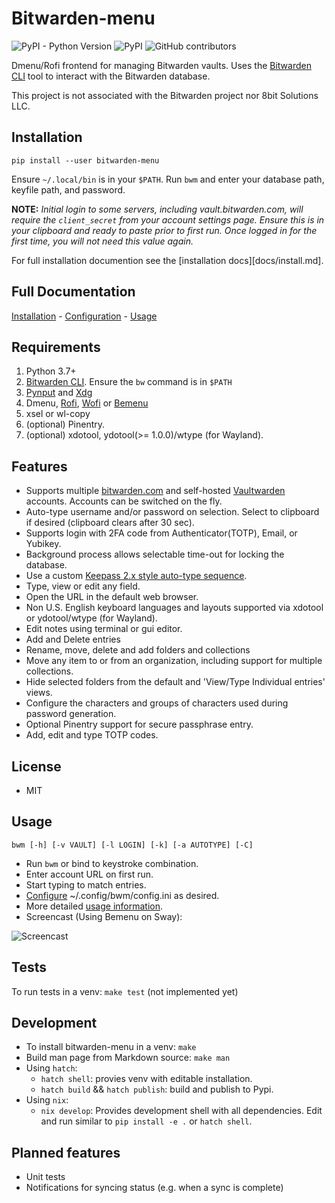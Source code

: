 # Bitwarden-menu

![PyPI - Python Version](https://img.shields.io/pypi/pyversions/bitwarden-menu)
![PyPI](https://img.shields.io/pypi/v/bitwarden-menu)
![GitHub contributors](https://img.shields.io/github/contributors/firecat53/bitwarden-menu)

Dmenu/Rofi frontend for managing Bitwarden vaults. Uses the [Bitwarden CLI][2]
tool to interact with the Bitwarden database.

This project is not associated with the Bitwarden project nor 8bit Solutions
LLC.

## Installation

`pip install --user bitwarden-menu`

Ensure `~/.local/bin` is in your `$PATH`. Run `bwm` and enter your database
path, keyfile path, and password.

**NOTE:** _Initial login to some servers, including vault.bitwarden.com, will
require the `client_secret` from your account settings page. Ensure this is in
your clipboard and ready to paste prior to first run.  Once logged in for the
first time, you will not need this value again._
 
For full installation documention see the [installation docs][docs/install.md].

## Full Documentation

[Installation](docs/install.md) - [Configuration](docs/configure.md) - [Usage](docs/usage.md)

## Requirements

1. Python 3.7+
2. [Bitwarden CLI][2]. Ensure the `bw` command is in `$PATH`
3. [Pynput][1] and [Xdg][6]
4. Dmenu, [Rofi][3], [Wofi][7] or [Bemenu][4]
5. xsel or wl-copy
6. (optional) Pinentry.
7. (optional) xdotool, ydotool(>= 1.0.0)/wtype (for Wayland).

## Features

- Supports multiple [bitwarden.com](https://bitwarden.com) and self-hosted
  [Vaultwarden][5] accounts. Accounts can be switched on the fly.
- Auto-type username and/or password on selection. Select to clipboard if
  desired (clipboard clears after 30 sec).
- Supports login with 2FA code from Authenticator(TOTP), Email, or Yubikey.
- Background process allows selectable time-out for locking the database.
- Use a custom [Keepass 2.x style auto-type sequence][6].
- Type, view or edit any field.
- Open the URL in the default web browser.
- Non U.S. English keyboard languages and layouts supported via xdotool or
  ydotool/wtype (for Wayland).
- Edit notes using terminal or gui editor.
- Add and Delete entries
- Rename, move, delete and add folders and collections
- Move any item to or from an organization, including support for multiple
  collections.
- Hide selected folders from the default and 'View/Type Individual entries'
  views.
- Configure the characters and groups of characters used during password
  generation.
- Optional Pinentry support for secure passphrase entry.
- Add, edit and type TOTP codes.

## License

- MIT

## Usage

`bwm [-h] [-v VAULT] [-l LOGIN] [-k] [-a AUTOTYPE] [-C]`

- Run `bwm` or bind to keystroke combination.
- Enter account URL on first run.
- Start typing to match entries.
- [Configure](docs/configure.md) ~/.config/bwm/config.ini as desired.
- More detailed [usage information](docs/usage.md).
- Screencast (Using Bemenu on Sway):

![Screencast](docs/short.gif)

## Tests

To run tests in a venv: `make test` (not implemented yet)

## Development

- To install bitwarden-menu in a venv: `make`
- Build man page from Markdown source: `make man`
- Using `hatch`:
    - `hatch shell`: provies venv with editable installation.
    - `hatch build` && `hatch publish`: build and publish to Pypi.
- Using `nix`:
    - `nix develop`: Provides development shell with all dependencies.
      Edit and run similar to `pip install -e .` or `hatch shell`.

## Planned features

- Unit tests
- Notifications for syncing status (e.g. when a sync is complete)

[1]: https://github.com/moses-palmer/pynput "Pynput"
[2]: https://github.com/bitwarden/cli "Bitwarden CLI"
[3]: https://davedavenport.github.io/rofi/ "Rofi"
[4]: https://github.com/Cloudef/bemenu "Bemenu"
[5]: https://github.com/dani-garcia/vaultwarden "Vaultwarden"
[6]: https://pypi.org/project/xdg/ "Xdg"
[7]: https://hg.sr.ht/~scoopta/wofi "Wofi"
